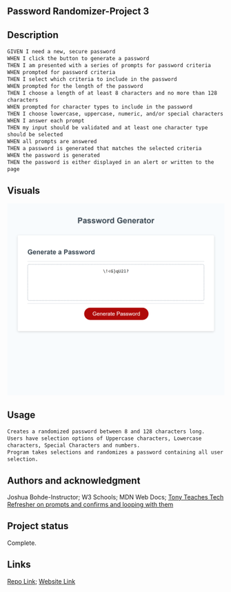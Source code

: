 ## Password Randomizer-Project 3
## Description

```
GIVEN I need a new, secure password
WHEN I click the button to generate a password
THEN I am presented with a series of prompts for password criteria
WHEN prompted for password criteria
THEN I select which criteria to include in the password
WHEN prompted for the length of the password
THEN I choose a length of at least 8 characters and no more than 128 characters
WHEN prompted for character types to include in the password
THEN I choose lowercase, uppercase, numeric, and/or special characters
WHEN I answer each prompt
THEN my input should be validated and at least one character type should be selected
WHEN all prompts are answered
THEN a password is generated that matches the selected criteria
WHEN the password is generated
THEN the password is either displayed in an alert or written to the page
```

## Visuals

![Website-Screenshot](./Assets/Images/_C__Users_ptodd_Desktop_projects_Project-3_index.html.png)

## Usage

```
Creates a randomized password between 8 and 128 characters long.
Users have selection options of Uppercase characters, Lowercase characters, Special Characters and numbers.
Program takes selections and randomizes a password containing all user selection.
```

## Authors and acknowledgment

Joshua Bohde-Instructor;
W3 Schools;
MDN Web Docs;
[Tony Teaches Tech Refresher on prompts and confirms and looping with them](https://www.youtube.com/watch?v=bNtyTGBtbK4)

## Project status

Complete.

## Links
[Repo Link](https://github.com/ptodd15/password-randomizer);
[Website Link](https://ptodd15.github.io/password-randomizer/)

